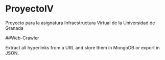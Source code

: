 # ProyectoIV
Proyecto para la asignatura Infraestructura Virtual de la Universidad de Granada 

##Web-Crawler

Extract all hyperlinks from a URL and store them in MongoDB or export in JSON.
